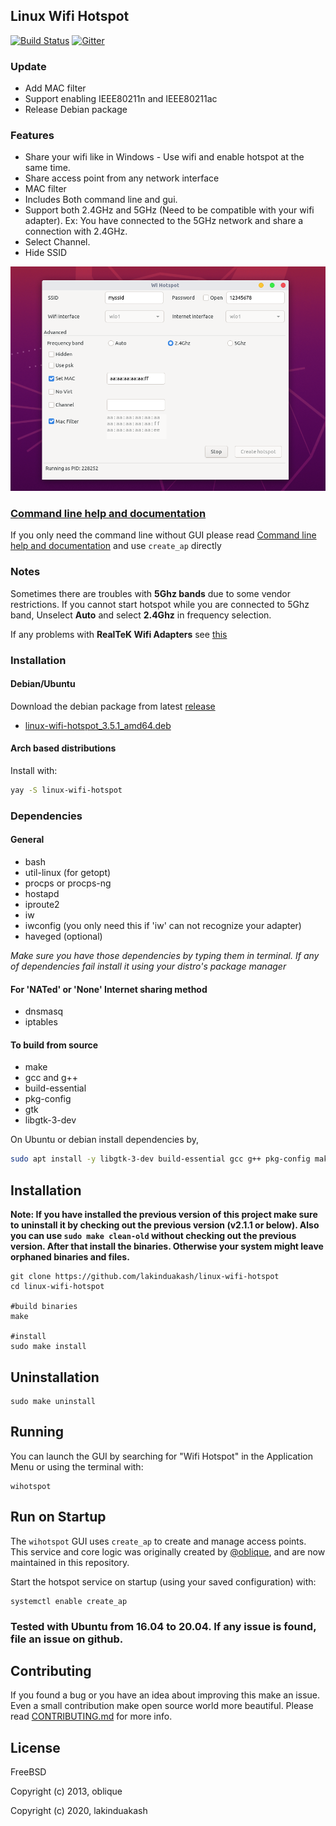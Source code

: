 ## Linux Wifi Hotspot

[![Build Status](https://travis-ci.com/lakinduakash/linux-wifi-hotspot.svg?branch=master)](https://travis-ci.com/lakinduakash/linux-wifi-hotspot)
[![Gitter](https://badges.gitter.im/linux-wihotspot/community.svg)](https://gitter.im/linux-wihotspot/community?utm_source=badge&utm_medium=badge&utm_campaign=pr-badge)

### Update
* Add MAC filter
* Support enabling IEEE80211n and IEEE80211ac
* Release Debian package

### Features
 
* Share your wifi like in Windows - Use wifi and enable hotspot at the same time.
* Share access point from any network interface
* MAC filter
* Includes Both command line and gui.
* Support both 2.4GHz and 5GHz (Need to be compatible with your wifi adapter). Ex: You have connected to the 5GHz network and share a connection with 2.4GHz.
* Select Channel.
* Hide SSID

![screenshot](docs/sc2.png)


### [Command line help and documentation](src/scripts/README.md)

If you only need the command line without GUI please read [Command line help and documentation](src/scripts/README.md) and use `create_ap` directly

### Notes

Sometimes there are troubles with **5Ghz bands** due to some vendor restrictions. If you cannot start hotspot while you are connected to 5Ghz band, Unselect **Auto** and select **2.4Ghz** in frequency selection.

If any problems with **RealTeK Wifi Adapters** see [this](docs/howto/realtek.md)

### Installation

#### Debian/Ubuntu
Download the debian package from latest [release](https://github.com/lakinduakash/linux-wifi-hotspot/releases/latest)
- [linux-wifi-hotspot_3.5.1_amd64.deb](https://github.com/lakinduakash/linux-wifi-hotspot/releases/download/v3.5.1/linux-wifi-hotspot_3.5.1_amd64.deb)

#### Arch based distributions

Install with:

```bash
yay -S linux-wifi-hotspot
```

### Dependencies

#### General
* bash
* util-linux (for getopt)
* procps or procps-ng
* hostapd
* iproute2
* iw
* iwconfig (you only need this if 'iw' can not recognize your adapter)
* haveged (optional)

_Make sure you have those dependencies by typing them in terminal. If any of dependencies fail
install it using your distro's package manager_

#### For 'NATed' or 'None' Internet sharing method
* dnsmasq
* iptables

#### To build from source

* make
* gcc and g++
* build-essential
* pkg-config
* gtk
* libgtk-3-dev

On Ubuntu or debian install dependencies by,

```bash
sudo apt install -y libgtk-3-dev build-essential gcc g++ pkg-config make hostapd
```

## Installation

**Note: If you have installed the previous version of this project make sure to uninstall it by checking out the previous version (v2.1.1 or below).
Also you can use `sudo make clean-old` without checking out the previous version. After that install the binaries. Otherwise your system might leave orphaned binaries and files.**

    git clone https://github.com/lakinduakash/linux-wifi-hotspot
    cd linux-wifi-hotspot

    #build binaries
    make

    #install
    sudo make install
    
## Uninstallation
    sudo make uninstall
    
## Running
You can launch the GUI by searching for "Wifi Hotspot" in the Application Menu
or using the terminal with:

    wihotspot

## Run on Startup
The `wihotspot` GUI uses `create_ap` to create and manage access points. This service and core logic was originally created by
[@oblique](http://github.com/oblique), and are now maintained in this
repository.

Start the hotspot service on startup (using your saved configuration) with:

    systemctl enable create_ap

### Tested with Ubuntu from 16.04 to 20.04. If any issue is found, file an issue on github.

## Contributing

If you found a bug or you have an idea about improving this make an issue. Even a small contribution make open source world more beautiful.
Please read [CONTRIBUTING.md](CONTRIBUTING.md) for more info.


## License
FreeBSD

Copyright (c) 2013, oblique

Copyright (c) 2020, lakinduakash
